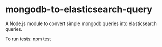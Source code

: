 # mongodb-to-elasticsearch-query
A Node.js module to convert simple mongodb queries into elasticsearch queries.

To run tests: npm test
